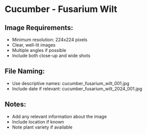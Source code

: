 # Cucumber - Fusarium Wilt

## Image Requirements:
- Minimum resolution: 224x224 pixels
- Clear, well-lit images
- Multiple angles if possible
- Include both close-up and wide shots

## File Naming:
- Use descriptive names: cucumber_fusarium_wilt_001.jpg
- Include date if relevant: cucumber_fusarium_wilt_2024_001.jpg

## Notes:
- Add any relevant information about the image
- Include location if known
- Note plant variety if available
